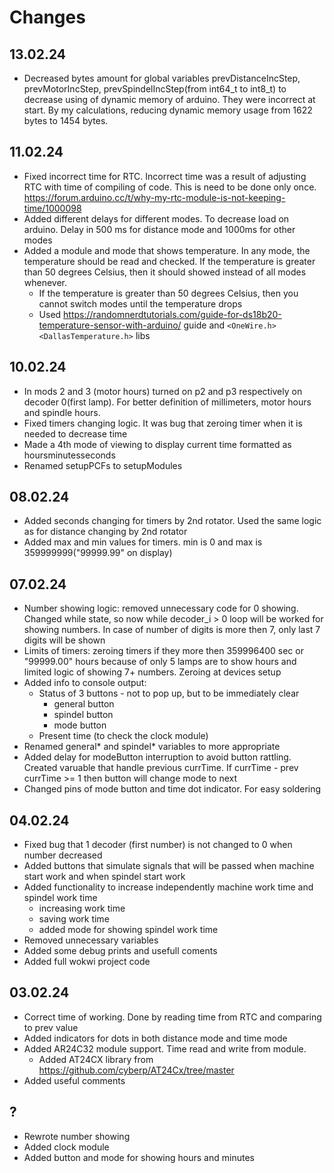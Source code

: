 # Changes

## 13.02.24

- Decreased bytes amount for global variables prevDistanceIncStep, prevMotorIncStep, prevSpindelIncStep(from int64_t to int8_t) to decrease using of dynamic memory of arduino. They were incorrect at start. By my calculations, reducing dynamic memory usage from 1622 bytes to 1454 bytes.

## 11.02.24

- Fixed incorrect time for RTC. Incorrect time was a result of adjusting RTC with time of compiling of code. This is need to be done only once. https://forum.arduino.cc/t/why-my-rtc-module-is-not-keeping-time/1000098 
- Added different delays for different modes. To decrease load on arduino. Delay in 500 ms for distance mode and 1000ms for other modes
- Added a module and mode that shows temperature. In any mode, the temperature should be read and checked. If the temperature is greater than 50 degrees Celsius, then it should showed instead of all modes whenever.
  - If the temperature is greater than 50 degrees Celsius, then you cannot switch modes until the temperature drops
  - Used https://randomnerdtutorials.com/guide-for-ds18b20-temperature-sensor-with-arduino/ guide and `<OneWire.h>` `<DallasTemperature.h>` libs

## 10.02.24

- In mods 2 and 3 (motor hours) turned on p2 and p3 respectively on decoder 0(first lamp). For better definition of millimeters, motor hours and spindle hours.
- Fixed timers changing logic. It was bug that zeroing timer when it is needed to decrease time
- Made a 4th mode of viewing to display current time formatted as hoursminutesseconds
- Renamed setupPCFs to setupModules

## 08.02.24

- Added seconds changing for timers by 2nd rotator. Used the same logic as for distance changing by 2nd rotator
- Added max and min values for timers. min is 0 and max is 359999999("99999.99" on display)

## 07.02.24

- Number showing logic: removed unnecessary code for 0 showing. Changed while state, so now while decoder_i > 0 loop will be worked for showing numbers. In case of number of digits is more then 7, only last 7 digits will be shown
- Limits of timers: zeroing timers if they more then 359996400 sec or "99999.00" hours because of only 5 lamps are to show hours and limited logic of showing 7+ numbers. Zeroing at devices setup
- Added info to console output:
  - Status of 3 buttons - not to pop up, but to be immediately clear
    - general button
    - spindel button
    - mode button
  - Present time (to check the clock module)
- Renamed general* and spindel* variables to more appropriate
- Added delay for modeButton interruption to avoid button rattling. Created varuable that handle previous currTime. If currTime - prev currTime >= 1 then button will change mode to next
- Changed pins of mode button and time dot indicator. For easy soldering

## 04.02.24

- Fixed bug that 1 decoder (first number) is not changed to 0 when number decreased
- Added buttons that simulate signals that will be passed when machine start work and when spindel start work
- Added functionality to increase independently machine work time and spindel work time
  - increasing work time
  - saving work time
  - added mode for showing spindel work time
- Removed unnecessary variables
- Added some debug prints and usefull coments
- Added full wokwi project code

## 03.02.24

- Correct time of working. Done by reading time from RTC and comparing to prev value
- Added indicators for dots in both distance mode and time mode
- Added AR24C32 module support. Time read and write from module.
  - Added AT24CX library from <https://github.com/cyberp/AT24Cx/tree/master>
- Added useful comments

## ?

- Rewrote number showing
- Added clock module
- Added button and mode for showing hours and minutes